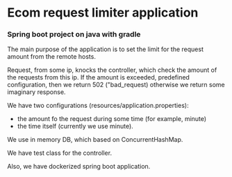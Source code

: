 # Ecom request limiter application 

### Spring boot project on java with gradle 

The main purpose of the application is to set the limit for the request 
amount from the remote hosts. 

Request, from some ip, knocks the controller, which check the amount of the requests from this ip. 
If the amount is exceeded, predefined configuration, then we return 502 ("bad_request) otherwise we return some imaginary response. 

We have two configurations (resources/application.properties): 
 - the amount fo the request during some time (for example, minute)
 - the time itself (currently we use minute). 

We use in memory DB, which based on ConcurrentHashMap<T>. 

We have test class for the controller. 

Also, we have dockerized spring boot application. 